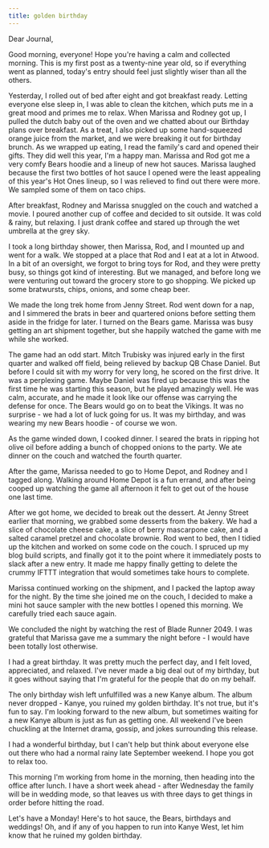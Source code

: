 ```yaml
---
title: golden birthday
---
```


Dear Journal,

Good morning, everyone! Hope you're having a calm and collected morning.
This is my first post as a twenty-nine year old, so if everything went
as planned, today's entry should feel just slightly wiser than all the
others.

Yesterday, I rolled out of bed after eight and got breakfast ready.
Letting everyone else sleep in, I was able to clean the kitchen, which
puts me in a great mood and primes me to relax. When Marissa and Rodney
got up, I pulled the dutch baby out of the oven and we chatted about our
Birthday plans over breakfast. As a treat, I also picked up some
hand-squeezed orange juice from the market, and we were breaking it out
for birthday brunch. As we wrapped up eating, I read the family's card
and opened their gifts. They did well this year, I'm a happy man.
Marissa and Rod got me a very comfy Bears hoodie and a lineup of new hot
sauces. Marissa laughed because the first two bottles of hot sauce I
opened were the least appealing of this year's Hot Ones lineup, so I was
relieved to find out there were more. We sampled some of them on taco
chips.

After breakfast, Rodney and Marissa snuggled on the couch and watched a
movie. I poured another cup of coffee and decided to sit outside. It was
cold & rainy, but relaxing. I just drank coffee and stared up through
the wet umbrella at the grey sky.

I took a long birthday shower, then Marissa, Rod, and I mounted up and
went for a walk. We stopped at a place that Rod and I eat at a lot in
Atwood. In a bit of an oversight, we forgot to bring toys for Rod, and
they were pretty busy, so things got kind of interesting. But we
managed, and before long we were venturing out toward the grocery store
to go shopping. We picked up some bratwursts, chips, onions, and some
cheap beer.

We made the long trek home from Jenny Street. Rod went down for a nap,
and I simmered the brats in beer and quartered onions before setting
them aside in the fridge for later. I turned on the Bears game. Marissa
was busy getting an art shipment together, but she happily watched the
game with me while she worked.

The game had an odd start. Mitch Trubisky was injured early in the first
quarter and walked off field, being relieved by backup QB Chase Daniel.
But before I could sit with my worry for very long, he scored on the
first drive. It was a perplexing game. Maybe Daniel was fired up because
this was the first time he was starting this season, but he played
amazingly well. He was calm, accurate, and he made it look like our
offense was carrying the defense for once. The Bears would go on to beat
the Vikings. It was no surprise - we had a lot of luck going for us. It
was my birthday, and was wearing my new Bears hoodie - of course we won.

As the game winded down, I cooked dinner. I seared the brats in ripping
hot olive oil before adding a bunch of chopped onions to the party. We
ate dinner on the couch and watched the fourth quarter.

After the game, Marissa needed to go to Home Depot, and Rodney and I
tagged along. Walking around Home Depot is a fun errand, and after being
cooped up watching the game all afternoon it felt to get out of the
house one last time.

After we got home, we decided to break out the dessert. At Jenny Street
earlier that morning, we grabbed some desserts from the bakery. We had a
slice of chocolate cheese cake, a slice of berry mascarpone cake, and a
salted caramel pretzel and chocolate brownie. Rod went to bed, then I
tidied up the kitchen and worked on some code on the couch. I spruced up
my blog build scripts, and finally got it to the point where it
immediately posts to slack after a new entry. It made me happy finally
getting to delete the crummy IFTTT integration that would sometimes take
hours to complete.

Marissa continued working on the shipment, and I packed the laptop away
for the night. By the time she joined me on the couch, I decided to make
a mini hot sauce sampler with the new bottles I opened this morning. We
carefully tried each sauce again.

We concluded the night by watching the rest of Blade Runner 2049. I was
grateful that Marissa gave me a summary the night before - I would have
been totally lost otherwise.

I had a great birthday. It was pretty much the perfect day, and I felt
loved, appreciated, and relaxed. I've never made a big deal out of my
birthday, but it goes without saying that I'm grateful for the people
that do on my behalf.

The only birthday wish left unfulfilled was a new Kanye album. The album
never dropped - Kanye, you ruined my golden birthday. It's not true, but
it's fun to say. I'm looking forward to the new album, but sometimes
waiting for a new Kanye album is just as fun as getting one. All weekend
I've been chuckling at the Internet drama, gossip, and jokes surrounding
this release.

I had a wonderful birthday, but I can't help but think about everyone
else out there who had a normal rainy late September weekend. I hope you
got to relax too.

This morning I'm working from home in the morning, then heading into the
office after lunch. I have a short week ahead - after Wednesday the
family will be in wedding mode, so that leaves us with three days to get
things in order before hitting the road.

Let's have a Monday! Here's to hot sauce, the Bears, birthdays and
weddings! Oh, and if any of you happen to run into Kanye West, let him
know that he ruined my golden birthday.

